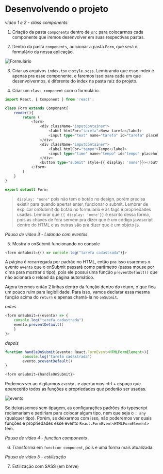 # Desenvolvendo o projeto

*vídeo 1 e 2 - class components*

1. Criação da pasta `components` dentro de `src` para colocarmos cada componente que iremos desenvolver em suas respectivas pastas.

2. Dentro da pasta `components`, adicionar a pasta `Form`, que será o formulário da nossa aplicação.

![Formulário](https://media.discordapp.net/attachments/831974152667398214/854727743556419614/unknown.png)

3. Criar os arquivos `index.tsx` e `style.scss`. Lembrando que esse index é apenas pra esse componente, e faremos isso para cada um que desenvolvermos, é diferente do index na pasta raíz do projeto.

4. Criar um `class component` com o formulário.

```ts
import React, { Component } from 'react';

class Form extends Component{
    render(){
        return (
            <form>
                <div className="inputContainer">
                    <label htmlFor="tarefa">Nova tarefa</label>
                    <input type="text" name="tarefa" id="tarefa" placeholder="O que você estudará?"/>
                </div>
                <div className="inputContainer">
                    <label htmlFor="tempo">Tempo</label>
                    <input type="time" name="tempo" id="tempo" placeholder="00:00"/>
                </div>
                <button type="submit" style={{ display: 'none'}}></button>
            </form>
        )
    }
}

export default Form;
```

> `display: "none"` pois não tem o botão no design, porém precisa existir para quando apertar enter, funcionar o submit.
> Lembrar de explicar onSubmit do botão no formulário e as tags e propriedades usadas.
> Lembrar que `{{ display: 'none'}}` é escrito dessa forma, pois as chaves de fora servem pra dizer que é um código javascript dentro do HTML e as outras são pra dizer que é um objeto js.

*Pausa de vídeo 3 - Lidando com eventos*

5. Mostra o onSubmit funcionando no console

```ts
<form onSubmit={() => console.log("tarefa cadastrada")}>
```

A página é recarregada por padrão no HTML, então pra isso usaremos o evento `evento` que o onSubmit passará como parâmetro (passa mouse por cima para mostrar o tipo), pois ele possui uma função `preventDefault()` que não acionará o reload da página automático.

Agora teremos então 2 linhas dentro da função dentro do return, o que fica um pouco ruim para legibilidade. Para isso, vamos declarar essa mesma função acima do `return` e apenas chamá-la no `onSubmit`.

*antes*
```ts
<form onSubmit={(evento) => {
    console.log("tarefa cadastrada")
    evento.preventDefault()
    }
}>
```

*depois*
```ts
function handleOnSubmit(evento: React.FormEvent<HTMLFormElement>){
        console.log("tarefa cadastrada")
        evento.preventDefault()
}
```

```ts
<form onSubmit={handleOnSubmit}>

```

Podemos ver ao digitarmos `evento.` e apertarmos ctrl + espaço que aparecerão todos as funções e propriedades que poderão ser usadas.

![evento](https://media.discordapp.net/attachments/826504749561413662/855084991078465556/unknown.png)

Se deixássemos sem tipagem, as configurações padrões do typescript reclamariam e pediriam para colocar algum tipo, nem que seja o `: any` (qualquer tipo). Porém, se deixarmos com isso, não poderemos ver quais funções e propriedades esse evento `React.FormEvent<HTMLFormElement>` tem.

*Pausa de vídeo 4 - function components*

6. Transforma em `function component`, pois é uma forma mais atualizada.

*Pausa de vídeo 5 - estilização*

7. Estilização com SASS (em breve)
